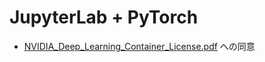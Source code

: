 # JupyterLab + PyTorch

- [NVIDIA_Deep_Learning_Container_License.pdf](https://developer.download.nvidia.com/licenses/NVIDIA_Deep_Learning_Container_License.pdf) への同意
